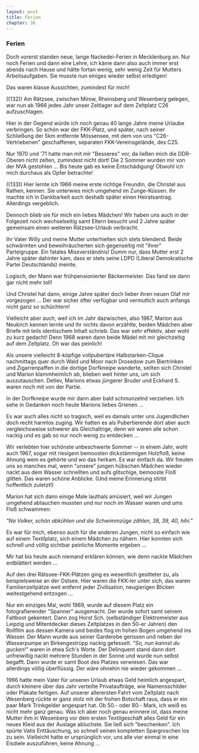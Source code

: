 ```yaml
---  
layout: post
title: Ferien
chapter: 36
---  
```


### Ferien

Doch vorerst standen neue, lange Nackedei-Ferien in Mecklenburg an. Nur noch
Ferien und dann eine Lehre, ich käme dann also auch immer erst abends nach
Hause und hätte fortan wenig, sehr wenig Zeit für Mutters Arbeitsaufgaben. Sie
musste nun einiges wieder selbst erledigen!

Das waren klasse Aussichten, zumindest für mich!

((132)) Am Rätzsee, zwischen Mirow, Rheinsberg und Wesenberg gelegen, war nun
ab 1966 jedes Jahr unser Zeltlager auf dem Zeltplatz C26 aufzuschlagen.

Hier in der Gegend würde ich noch genau 40 lange Jahre meine Urlaube
verbringen. So schön war der FKK-Platz, und später, nach seiner Schließung der
5km entfernte Mössensee, mit dem von uns "C26-Vertriebenen" geschaffenen,
separaten FKK-Vereinsgelände, des C25.

Nur 1970 und '71 hatte man mit mir "Besseres" vor, da ließen mich die
DDR-Oberen nicht zelten, zumindest nicht dort! Die 2 Sommer wurden mir von der
NVA gestohlen … Bis heute gab es keine Entschädigung! Obwohl ich mich durchaus
als Opfer betrachte!

((133)) Hier lernte ich 1966 meine erste richtige Freundin, die Christel aus
Rathen, kennen. Sie unterwies mich umgehend im Zunge-Küssen. Ihr machte ich in
Dankbarkeit auch deshalb später einen Heiratsantrag. Allerdings vergeblich.

Dennoch blieb sie für mich ein liebes Mädchen! Wir haben uns auch in der
Folgezeit noch wechselseitig samt Eltern besucht und 2 Jahre später gemeinsam
einen weiteren Rätzsee-Urlaub verbracht.

Ihr Vater Willy und meine Mutter unterhielten sich stets blendend. Beide
schwärmten und beweihräucherten sich gegenseitig mit "ihrer" Parteigruppe. Ein
fatales Missverständnis! Dumm nur, dass Mutter erst 2 Jahre später dahinter
kam, dass er stets seine LDPD (Liberal Demokratische Partei Deutschlands)
meinte.

Logisch, der Mann war frühpensionierter Bäckermeister. Das fand sie dann gar
nicht mehr toll!

Und Christel hat dann, einige Jahre später doch lieber ihren neuen Olaf mir
vorgezogen … Der war sicher öfter verfügbar und vermutlich auch anfangs nicht
ganz so schüchtern!

Vielleicht aber auch, weil ich im Jahr dazwischen, also 1967, Marion aus
Neukirch kennen lernte und ihr nichts davon erzählte, beiden Mädchen aber
Briefe mit teils identischem Inhalt schrieb. Das war sehr effektiv, aber wohl
zu kurz gedacht! Denn 1968 waren dann beide Mädel mit mir gleichzeitig auf dem
Zeltplatz. Oh war das peinlich!

Als unsere vielleicht 8-köpfige vollpubertäre Halbstarken-Clique nachmittags
quer durch Wald und Moor nach Drosedow zum Biertrinken und Zigarrenpaffen in
die dortige Dorfkneipe wanderte, seilten sich Christel und Marion
klammheimlich ab, blieben weit hinter uns, um sich auszutauschen. Detlev,
Marions etwas jüngerer Bruder und Eckhard S. waren noch mit von der Partie.

In der Dorfkneipe wurde mir dann aber bald schmunzelnd verziehen. Ich sehe in
Gedanken noch heute Marions liebes Grienen …

Es war auch alles nicht so tragisch, weil es damals unter uns Jugendlichen
doch recht harmlos zuging. Wir hatten es als Pubertierende dort aber auch
vergleichsweise schwerer als Gleichaltrige, denn wir waren alle schon nackig
und es gab so nur noch wenig zu entdecken …

Wir verlebten hier schönste unbeschwerte Sommer -- in einem Jahr, wohl auch
1967, sogar mit riesigem bemoosten dickstämmigen Holzfloß, keine Ahnung wem es
gehörte und wo das herkam. Es war einfach da. Wir freuten uns so manches mal,
wenn "unsere" jungen hübschen Mädchen wieder nackt aus dem Wasser schnellten
und aufs glitschige, bemooste Floß glitten. Das waren schöne Anblicke. (Und
meine Erinnerung stirbt hoffentlich zuletzt!)

Marion hat sich dann einige Male lauthals amüsiert, weil wir Jungen umgehend
abtauchen mussten und nur noch im Wasser waren und ums Floß schwammen:

_"Na Volker, schön abkühlen und die Schwimmzüge zählen, 38, 39, 40, hihi."_

Es war für mich, ebenso auch für die anderen Jungen, nicht so einfach wie auf
einem Textilplatz, sich einem Mädchen zu nähern. Hier konnten sich schnell und
völlig sichtbar peinliche Momente ergeben …

Mir hat bis heute auch niemand erklären können, wie denn nackte Mädchen
entblättert werden …

Auf den drei Rätssee-FKK-Plätzen ging es wesentlich gesitteter zu, als
beispielsweise an der Ostsee. Hier waren die FKK-ler unter sich, das waren
Familienzeltpätze weit entfernt jeder Zivilisation, neugierigen Blicken
weitestgehend entzogen …

Nur ein einziges Mal, wohl 1969, wurde auf diesem Platz ein fotografierender
"Spanner" ausgemacht. Der wurde sofort samt seinem Faltboot gekentert. Dann
zog Horst Sch. (selbständiger Elektromeister aus Leipzig und Mitentdecker
dieses Zeltplatzes in den 50-er Jahren) den Rollfilm aus dessen Kamera und
beides flog im hohen Bogen umgehend ins Wasser. Der Mann wurde aus seiner
Garderobe gerissen und neben der Wasserpumpe an Birkengestrüpp nackig
gefesselt. _"So, nun kannst du gucken!"_ waren in etwa Sch's Worte. Der
Delinquent stand dann dort unfreiwillig nackt mehrere Stunden in der Sonne und
wurde nun selbst begafft. Dann wurde er samt Boot des Platzes verwiesen. Das
war allerdings völlig überflüssig. Der wäre ohnehin nie wieder gekommen …

1966 hatte mein Vater für unseren Urlaub etwas Geld heimlich angespart, durch
kleinere über das Jahr verteilte Privataufträge, wie Namensschilder oder
Plakate fertigen. Auf unserer allerersten Fahrt vom Zeltplatz nach Wesenberg
rückte er ganz stolz mit der frohen Botschaft raus, dass er ein paar Mark
Trinkgelder angespart hat. Ob 50.- oder 80.- Mark, ich weiß es nicht mehr ganz
genau. Was ich aber noch genau erinnere ist, dass meine Mutter ihm in
Wesenberg vor dem ersten Textilgeschäft alles Geld für ein neues Kleid aus der
Auslage abluchste. Sie ließ sich "beschenken". Ich spürte Vatis Enttäuschung,
so schnell seinen kompletten Spargroschen los zu sein. Vielleicht hatte er
ursprünglich vor, uns alle vier einmal in eine Eisdiele auszuführen, keine
Ahnung …

